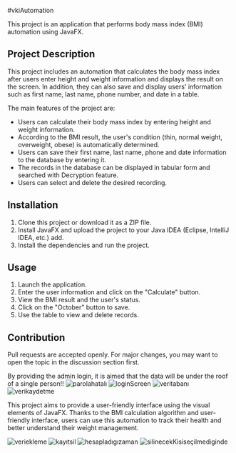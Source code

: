 #vkiAutomation

This project is an application that performs body mass index (BMI) automation using JavaFX.

## Project Description

This project includes an automation that calculates the body mass index after users enter height and weight information and displays the result on the screen. In addition, they can also save and display users' information such as first name, last name, phone number, and date in a table.

The main features of the project are:

- Users can calculate their body mass index by entering height and weight information.
- According to the BMI result, the user's condition (thin, normal weight, overweight, obese) is automatically determined.
- Users can save their first name, last name, phone and date information to the database by entering it.
- The records in the database can be displayed in tabular form and searched with Decryption feature.
- Users can select and delete the desired recording.

## Installation

1. Clone this project or download it as a ZIP file.
2. Install JavaFX and upload the project to your Java IDEA (Eclipse, IntelliJ IDEA, etc.) add.
3. Install the dependencies and run the project.

## Usage

1. Launch the application.
2. Enter the user information and click on the "Calculate" button.
3. View the BMI result and the user's status.
4. Click on the "October" button to save.
5. Use the table to view and delete records.

## Contribution

Pull requests are accepted openly. For major changes, you may want to open the topic in the discussion section first.

By providing the admin login, it is aimed that the data will be under the roof of a single person!!
![parolahatalı](https://github.com/paladinxsweet/vkiAutomation/assets/94048854/8963f1de-3dde-442b-812f-45c6c6584334)
![loginScreen](https://github.com/paladinxsweet/vkiAutomation/assets/94048854/a7e5275f-33ca-4143-a46a-8fd236bec383)
![veritabanı](https://github.com/paladinxsweet/vkiAutomation/assets/94048854/fb0817bf-6155-46fa-8ab9-15c2d08218a8)
![verikaydetme](https://github.com/paladinxsweet/vkiAutomation/assets/94048854/79f2c248-e91c-4bdc-bdf5-ac8df0a96eb5)

This project aims to provide a user-friendly interface using the visual elements of JavaFX. Thanks to the BMI calculation algorithm and user-friendly interface, users can use this automation to track their health and better understand their weight management.

![veriekleme](https://github.com/paladinxsweet/vkiAutomation/assets/94048854/ea926cb3-5701-47f2-b760-48de2c28d802)
![kayıtsil](https://github.com/paladinxsweet/vkiAutomation/assets/94048854/b492619d-bf1d-4dad-a7f0-4d338b0b3e48)
![hesapladıgızaman](https://github.com/paladinxsweet/vkiAutomation/assets/94048854/ee7a4fc1-d4e5-46e7-a64c-463456707568)
![silinecekKisiseçilmediginde](https://github.com/paladinxsweet/vkiAutomation/assets/94048854/1ccf010b-8c1d-4e98-b9b5-2ec8051d9277)
